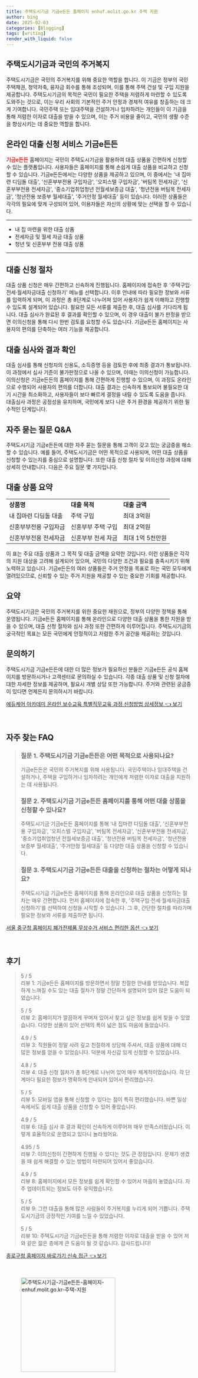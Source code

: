 ```yaml
---
title: 주택도시기금 기금e든든 홈페이지 enhuf.molit.go.kr 주택 지원
author: bing
date: 2025-02-03
categories: [Blogging]
tags: [writing]
render_with_liquid: false
---
```



<h2 id='주택도시기금과 국민의 주거복지'>주택도시기금과 국민의 주거복지</h2>

<p>주택도시기금은 국민의 주거복지를 위해 중요한 역할을 합니다. 이 기금은 정부의 국민주택채권, 청약저축, 융자금 회수를 통해 조성되며, 이를 통해 주택 건설 및 구입 지원을 제공합니다. 주택도시기금의 목적은 국민이 필요한 주택을 저렴하게 마련할 수 있도록 도와주는 것으로, 이는 우리 사회의 기본적인 주거 안정과 경제적 여유를 창출하는 데 크게 기여합니다. 국민주택 또는 임대주택을 건설하거나 임차하려는 개인들이 이 기금을 통해 저렴한 이자로 대출을 받을 수 있으며, 이는 주거 비용을 줄이고, 국민의 생활 수준을 향상시키는 데 중요한 역할을 합니다.</p>

<h2 id='온라인 대출 신청 서비스 기금e든든'>온라인 대출 신청 서비스 기금e든든</h2>

<p><b><span style="color: #ee2323;">기금e든든</span></b> 홈페이지는 국민이 주택도시기금을 활용하여 대출 상품을 간편하게 신청할 수 있는 플랫폼입니다. 사용자들은 홈페이지를 통해 손쉽게 대출 상품을 비교하고 신청할 수 있습니다. 기금e든든에서는 다양한 상품을 제공하고 있으며, 이 중에서는 '내 집마련 디딤돌 대출', '신혼부부전용 구입자금', '오피스텔 구입자금', '버팀목 전세자금', '신혼부부전용 전세자금', '중소기업취업청년 전월세보증금 대출', '청년전용 버팀목 전세자금', '청년전용 보증부 월세대출', '주거안정 월세대출' 등이 있습니다. 이러한 상품들은 각각의 필요에 맞게 구성되어 있어, 이용자들은 자신의 상황에 맞는 선택을 할 수 있습니다.</p>

<hr />

<ul>
    <li>내 집 마련을 위한 대출 상품</li>
    <li>전세자금 및 월세 자금 대출 상품</li>
    <li>청년 및 신혼부부 전용 대출 상품</li>
</ul>

<hr />

<h2 id='대출 신청 절차'>대출 신청 절차</h2>

<p>대출 상품 신청은 매우 간편하고 신속하게 진행됩니다. 홈페이지에 접속한 후 '주택구입·전세·월세자금대출 신청하기' 메뉴를 선택합니다. 이후 안내에 따라 필요한 정보와 서류를 입력하게 되며, 이 과정은 총 8단계로 나누어져 있어 사용자가 쉽게 이해하고 진행할 수 있도록 설계되어 있습니다. 필요한 모든 서류를 제출한 후, 대출 심사를 기다리게 됩니다. 대출 심사가 완료된 후 결과를 확인할 수 있으며, 이 경우 대출이 불가 판정을 받으면 이의신청을 통해 다시 한번 검토를 요청할 수도 있습니다. 기금e든든 홈페이지는 사용자의 편의를 단축하는 여러 기능을 제공합니다.</p>

<h2 id='대출 심사와 결과 확인'>대출 심사와 결과 확인</h2>

<p>대출 심사를 통해 신청자의 신용도, 소득증명 등을 검토한 후에 최종 결과가 통보됩니다. 이 과정에서 심사 기준이 불가판정으로 나올 수 있으며, 이때는 이의신청이 가능합니다. 이의신청은 기금e든든의 홈페이지를 통해 간편하게 진행할 수 있으며, 이 과정도 온라인으로 수행되어 사용자의 편의를 더합니다. 대출 결과는 신속하게 통보되어 불필요한 대기 시간을 최소화하고, 사용자들이 보다 빠르게 결정을 내릴 수 있도록 도움을 줍니다. 대출심사 과정은 공정성을 유지하며, 국민에게 보다 나은 주거 환경을 제공하기 위한 필수적인 단계입니다.</p>

<h2 id='자주 묻는 질문 Q&A'>자주 묻는 질문 Q&A</h2>

<p>주택도시기금 기금e든든에 대한 자주 묻는 질문을 통해 고객이 갖고 있는 궁금증을 해소할 수 있습니다. 예를 들어, 주택도시기금은 어떤 목적으로 사용되며, 어떤 대출 상품을 신청할 수 있는지를 중심으로 설명합니다. 또한 대출 신청 절차 및 이의신청 과정에 대해 상세히 안내합니다. 다음은 주요 질문 몇 가지입니다. </p>

<h2 id='대출 상품 요약'>대출 상품 요약</h2>

<table>
    <tr>
        <td><b>상품명</b></td>
        <td><b>대출 목적</b></td>
        <td><b>대출 금액</b></td>
    </tr>
    <tr>
        <td>내 집마련 디딤돌 대출</td>
        <td>주택 구입</td>
        <td>최대 3억원</td>
    </tr>
    <tr>
        <td>신혼부부전용 구입자금</td>
        <td>신혼부부 주택 구입</td>
        <td>최대 2억원</td>
    </tr>
    <tr>
        <td>신혼부부전용 전세자금</td>
        <td>신혼부부 전세 자금</td>
        <td>최대 1억 5천만원</td>
    </tr>
</table>

<p>이 표는 주요 대출 상품과 그 목적 및 대출 금액을 요약한 것입니다. 이런 상품들은 각각의 지원 대상을 고려해 설계되어 있으며, 국민의 다양한 조건과 필요를 충족시키기 위해 노력하고 있습니다. 기금e든든의 여러 상품들은 주거 안정을 목표로 하는 국민 모두에게 열려있으므로, 신뢰할 수 있는 주거 지원을 제공할 수 있는 중요한 기회를 제공합니다.</p>

<h2 id='요약'>요약</h2>

<p>주택도시기금은 국민의 주거복지를 위한 중요한 재원으로, 정부의 다양한 정책을 통해 운영됩니다. 기금e든든 홈페이지를 통해 온라인으로 다양한 대출 상품을 통한 지원을 받을 수 있으며, 대출 신청 절차와 심사 과정 또한 간편하게 이루어집니다. 주택도시기금의 궁극적인 목표는 모든 국민에게 안정적이고 저렴한 주거 공간을 제공하는 것입니다.</p>

<h2 id='문의하기'>문의하기</h2>

<p>주택도시기금 기금e든든에 대한 더 많은 정보가 필요하신 분들은 기금e든든 공식 홈페이지를 방문하시거나 고객센터로 문의하실 수 있습니다. 각종 대출 상품 및 신청 절차에 대한 자세한 정보를 제공하며, 필요시 개별 상담 또한 가능합니다. 주거와 관련된 궁금증이 있다면 언제든지 문의하시기 바랍니다.</p>


<p><a class="click-button" title="에듀케어 아카데미 온라인 보수교육 특별직무교육 과정 신청방법 상세정보" href="https://purplelist.github.io/posts/%EC%97%90%EB%93%80%EC%BC%80%EC%96%B4-%EC%95%84%EC%B9%B4%EB%8D%B0%EB%AF%B8-%EC%98%A8%EB%9D%BC%EC%9D%B8-%EB%B3%B4%EC%88%98%EA%B5%90%EC%9C%A1-%ED%8A%B9%EB%B3%84%EC%A7%81%EB%AC%B4%EA%B5%90%EC%9C%A1-%EA%B3%BC%EC%A0%95-%EC%8B%A0%EC%B2%AD%EB%B0%A9%EB%B2%95-%EC%83%81%EC%84%B8%EC%A0%95%EB%B3%B4/" rel="dofollow">에듀케어 아카데미 온라인 보수교육 특별직무교육 과정 신청방법 상세정보 👈 보기</a></p><br>
<h2 id='자주_찾는_FAQ'>자주 찾는 FAQ</h2>
<div itemscope="" itemtype="https://schema.org/FAQPage"> 
<blockquote> 
<div itemscope="" itemprop="mainEntity" itemtype="https://schema.org/Question"> 
<h3 itemprop="name">질문 1. 주택도시기금 기금e든든은 어떤 목적으로 사용되나요?</h3> 
<div itemscope="" itemprop="acceptedAnswer" itemtype="https://schema.org/Answer"> 
<span itemprop="text"> 
<p>기금e든든은 국민의 주거복지를 위해 사용됩니다. 국민주택이나 임대주택을 건설하거나, 주택을 구입하거나 임차하려는 개인에게 저렴한 이자로 대출을 지원하는 데 사용됩니다.</p> 
</span> 
</div> 
</div> 

<div itemscope="" itemprop="mainEntity" itemtype="https://schema.org/Question"> 
<h3 itemprop="name">질문 2. 주택도시기금 기금e든든 홈페이지를 통해 어떤 대출 상품을 신청할 수 있나요?</h3> 
<div itemscope="" itemprop="acceptedAnswer" itemtype="https://schema.org/Answer"> 
<span itemprop="text"> 
<p>주택도시기금 기금e든든 홈페이지를 통해 '내 집마련 디딤돌 대출', '신혼부부전용 구입자금', '오피스텔 구입자금', '버팀목 전세자금', '신혼부부전용 전세자금', '중소기업취업청년 전월세보증금 대출', '청년전용 버팀목 전세자금', '청년전용 보증부 월세대출', '주거안정 월세대출' 등 다양한 대출 상품을 신청할 수 있습니다.</p> 
</span> 
</div> 
</div> 

<div itemscope="" itemprop="mainEntity" itemtype="https://schema.org/Question"> 
<h3 itemprop="name">질문 3. 주택도시기금 기금e든든 대출을 신청하는 절차는 어떻게 되나요?</h3> 
<div itemscope="" itemprop="acceptedAnswer" itemtype="https://schema.org/Answer"> 
<span itemprop="text"> 
<p>주택도시기금 기금e든든 홈페이지를 통해 온라인으로 대출 상품을 신청하는 절차는 매우 간편합니다. 먼저 홈페이지에 접속한 후, '주택구입·전세·월세자금대출 신청하기'를 선택하여 신청을 시작할 수 있습니다. 그 후, 간단한 절차를 따라가며 필요한 정보와 서류를 제출하면 됩니다.</p> 
</span> 
</div> 
</div> 
</blockquote> 
</div>
<p><a class="click-button" title="서울 중구청 홈페이지 폐가전제품 무상수거 서비스 편리한 옵션" href="https://purplelist.github.io/posts/%EC%84%9C%EC%9A%B8-%EC%A4%91%EA%B5%AC%EC%B2%AD-%ED%99%88%ED%8E%98%EC%9D%B4%EC%A7%80-%ED%8F%90%EA%B0%80%EC%A0%84%EC%A0%9C%ED%92%88-%EB%AC%B4%EC%83%81%EC%88%98%EA%B1%B0-%EC%84%9C%EB%B9%84%EC%8A%A4-%ED%8E%B8%EB%A6%AC%ED%95%9C-%EC%98%B5%EC%85%98/" rel="dofollow">서울 중구청 홈페이지 폐가전제품 무상수거 서비스 편리한 옵션 👈 보기</a></p><br>
<h2 id='후기'>후기</h2>
<div itemscope itemtype="https://schema.org/Product">
  <blockquote>
  <div itemprop="review" itemscope itemtype="https://schema.org/Review">
      <div itemprop="reviewRating" itemscope itemtype="https://schema.org/Rating"> <span itemprop="ratingValue">5</span> / <span itemprop="bestRating">5</span> </div>
      <span itemprop="reviewBody">리뷰 1: 기금e든든 홈페이지를 방문하면서 정말 친절한 안내를 받았습니다. 복잡하게 느껴질 수도 있는 대출 절차가 정말 간단하게 설명되어 있어 많은 도움이 되었습니다.</span>
  </div>
  <br>
  <div itemprop="review" itemscope itemtype="https://schema.org/Review">
      <div itemprop="reviewRating" itemscope itemtype="https://schema.org/Rating"> <span itemprop="ratingValue">5</span> / <span itemprop="bestRating">5</span> </div>
      <span itemprop="reviewBody">리뷰 2: 홈페이지가 깔끔하게 꾸며져 있어서 찾고 싶은 정보를 쉽게 찾을 수 있었습니다. 다양한 상품이 있어 선택의 폭이 넓은 점도 마음에 들었습니다.</span>
  </div>
  <br>
  <div itemprop="review" itemscope itemtype="https://schema.org/Review">
      <div itemprop="reviewRating" itemscope itemtype="https://schema.org/Rating"> <span itemprop="ratingValue">4.9</span> / <span itemprop="bestRating">5</span> </div>
      <span itemprop="reviewBody">리뷰 3: 직원들이 정말 사려 깊고 친절하게 상담해 주셔서, 대출 상품에 대해 더 많은 정보를 얻을 수 있었습니다. 덕분에 자신감 있게 신청할 수 있었습니다.</span>
  </div>
  <br>
  <div itemprop="review" itemscope itemtype="https://schema.org/Review">
      <div itemprop="reviewRating" itemscope itemtype="https://schema.org/Rating"> <span itemprop="ratingValue">4.8</span> / <span itemprop="bestRating">5</span> </div>
      <span itemprop="reviewBody">리뷰 4: 대출 신청 절차가 총 8단계로 나뉘어 있어 매우 체계적이었습니다. 각 단계마다 필요한 정보가 명확하게 안내되어 있어서 편리했습니다.</span>
  </div>
  <br>
  <div itemprop="review" itemscope itemtype="https://schema.org/Review">
      <div itemprop="reviewRating" itemscope itemtype="https://schema.org/Rating"> <span itemprop="ratingValue">5</span> / <span itemprop="bestRating">5</span> </div>
      <span itemprop="reviewBody">리뷰 5: 모바일 앱을 통해 신청할 수 있다는 점이 특히 편리했습니다. 바쁜 일상 속에서도 쉽게 대출 상품을 신청할 수 있어 좋았습니다.</span>
  </div>
  <br>
  <div itemprop="review" itemscope itemtype="https://schema.org/Review">
      <div itemprop="reviewRating" itemscope itemtype="https://schema.org/Rating"> <span itemprop="ratingValue">4.9</span> / <span itemprop="bestRating">5</span> </div>
      <span itemprop="reviewBody">리뷰 6: 대출 심사 후 결과 확인이 신속하게 이루어져 매우 만족스러웠습니다. 이렇게 효율적으로 운영되고 있다니 놀라웠어요.</span>
  </div>
  <br>
  <div itemprop="review" itemscope itemtype="https://schema.org/Review">
      <div itemprop="reviewRating" itemscope itemtype="https://schema.org/Rating"> <span itemprop="ratingValue">4.95</span> / <span itemprop="bestRating">5</span> </div>
      <span itemprop="reviewBody">리뷰 7: 이의신청이 간편하게 진행될 수 있다는 것도 큰 장점입니다. 문제가 생겼을 때 쉽게 해결할 수 있는 방법이 마련되어 있어서 좋았습니다.</span>
  </div>
  <br>
  <div itemprop="review" itemscope itemtype="https://schema.org/Review">
      <div itemprop="reviewRating" itemscope itemtype="https://schema.org/Rating"> <span itemprop="ratingValue">4.9</span> / <span itemprop="bestRating">5</span> </div>
      <span itemprop="reviewBody">리뷰 8: 홈페이지에서 모든 정보를 쉽게 확인할 수 있어서 마음이 놓였습니다. 자주 업데이트되는 정보도 아주 유익했습니다.</span>
  </div>
  <br>
  <div itemprop="review" itemscope itemtype="https://schema.org/Review">
      <div itemprop="reviewRating" itemscope itemtype="https://schema.org/Rating"> <span itemprop="ratingValue">5</span> / <span itemprop="bestRating">5</span> </div>
      <span itemprop="reviewBody">리뷰 9: 그런 대출을 통해 많은 사람들이 주거복지를 누리게 되어 기쁩니다. 주택도시기금의 긍정적인 기여를 느낄 수 있었습니다.</span>
  </div>
  <br>
  <div itemprop="review" itemscope itemtype="https://schema.org/Review">
      <div itemprop="reviewRating" itemscope itemtype="https://schema.org/Rating"> <span itemprop="ratingValue">5</span> / <span itemprop="bestRating">5</span> </div>
      <span itemprop="reviewBody">리뷰 10: 주택도시기금 기금e든든을 통해 저렴한 이자로 대출을 받을 수 있어 저와 같은 젊은 층에게 큰 도움이 될 것 같습니다. 감사드립니다!</span>
  </div>
  </blockquote>
</div>
<p><a class="click-button" title="종로구청 홈페이지 바로가기 신속 접근" href="https://purplelist.github.io/posts/%EC%A2%85%EB%A1%9C%EA%B5%AC%EC%B2%AD-%ED%99%88%ED%8E%98%EC%9D%B4%EC%A7%80-%EB%B0%94%EB%A1%9C%EA%B0%80%EA%B8%B0-%EC%8B%A0%EC%86%8D-%EC%A0%91%EA%B7%BC/" rel="dofollow">종로구청 홈페이지 바로가기 신속 접근 👈 보기</a></p><br>
<figure class="image"><img src="https://purplelist.github.io/assets/img/thumbnail/주택도시기금-기금e든든-홈페이지-enhuf.molit.go.kr-주택-지원.webp" alt="주택도시기금-기금e든든-홈페이지-enhuf.molit.go.kr-주택-지원" width="256" height="256"></figure>